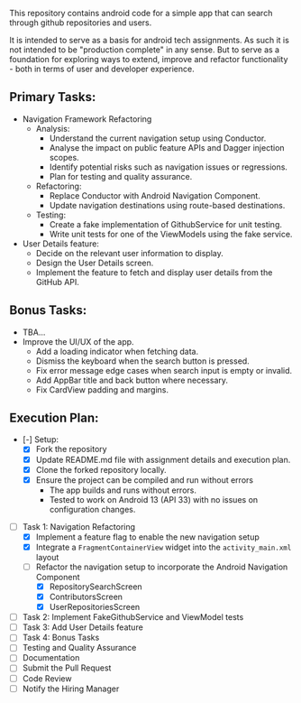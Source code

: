 This repository contains android code for a simple app that can search through github repositories and users.

It is intended to serve as a basis for android tech assignments. As such it is not intended to be "production complete" in any sense. 
But to serve as a foundation for exploring ways to extend, improve and refactor functionality - both in terms of user and developer experience.

## Primary Tasks:

- Navigation Framework Refactoring
  - Analysis:
    - Understand the current navigation setup using Conductor.
    - Analyse the impact on public feature APIs and Dagger injection scopes.
    - Identify potential risks such as navigation issues or regressions.
    - Plan for testing and quality assurance. 
  - Refactoring:
    - Replace Conductor with Android Navigation Component.
    - Update navigation destinations using route-based destinations.
  - Testing:
    - Create a fake implementation of GithubService for unit testing.
    - Write unit tests for one of the ViewModels using the fake service.
- User Details feature:
  - Decide on the relevant user information to display.
  - Design the User Details screen.
  - Implement the feature to fetch and display user details from the GitHub API.

## Bonus Tasks:
  - TBA...
  - Improve the UI/UX of the app.
    - Add a loading indicator when fetching data.
    - Dismiss the keyboard when the search button is pressed.
    - Fix error message edge cases when search input is empty or invalid.
    - Add AppBar title and back button where necessary.
    - Fix CardView padding and margins.
  
## Execution Plan:
- [-] Setup:
  - [x] Fork the repository
  - [X] Update README.md file with assignment details and execution plan.
  - [X] Clone the forked repository locally.
  - [X] Ensure the project can be compiled and run without errors
    - The app builds and runs without errors. 
    - Tested to work on Android 13 (API 33) with no issues on configuration changes.
- [ ] Task 1: Navigation Refactoring
  - [X] Implement a feature flag to enable the new navigation setup
  - [X] Integrate a `FragmentContainerView` widget into the `activity_main.xml` layout
  - [ ] Refactor the navigation setup to incorporate the Android Navigation Component
    - [X] RepositorySearchScreen
    - [X] ContributorsScreen
    - [X] UserRepositoriesScreen
- [ ] Task 2: Implement FakeGithubService and ViewModel tests
- [ ] Task 3: Add User Details feature
- [ ] Task 4: Bonus Tasks
- [ ] Testing and Quality Assurance
- [ ] Documentation
- [ ] Submit the Pull Request
- [ ] Code Review
- [ ] Notify the Hiring Manager
